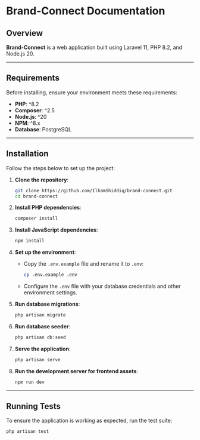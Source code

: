 # Brand-Connect Documentation

## Overview
**Brand-Connect** is a web application built using Laravel 11, PHP 8.2, and Node.js 20.

---

## Requirements
Before installing, ensure your environment meets these requirements:
- **PHP**: ^8.2
- **Composer**: ^2.5
- **Node.js**: ^20
- **NPM**: ^8.x
- **Database**: PostgreSQL

---

## Installation
Follow the steps below to set up the project:

1. **Clone the repository**:
   ```bash
   git clone https://github.com/IlhamShiddiq/brand-connect.git
   cd brand-connect
   ```

2. **Install PHP dependencies**:
   ```bash
   composer install
   ```

3. **Install JavaScript dependencies**:
   ```bash
   npm install
   ```

4. **Set up the environment**:
   - Copy the `.env.example` file and rename it to `.env`:
     ```bash
     cp .env.example .env
     ```
   - Configure the `.env` file with your database credentials and other environment settings.

5. **Run database migrations**:
   ```bash
   php artisan migrate
   ```

6. **Run database seeder**:
   ```bash
   php artisan db:seed
   ```

7. **Serve the application**:
   ```bash
   php artisan serve
   ```

8. **Run the development server for frontend assets**:
   ```bash
   npm run dev
   ```

---

## Running Tests
To ensure the application is working as expected, run the test suite:

```bash
php artisan test
```
